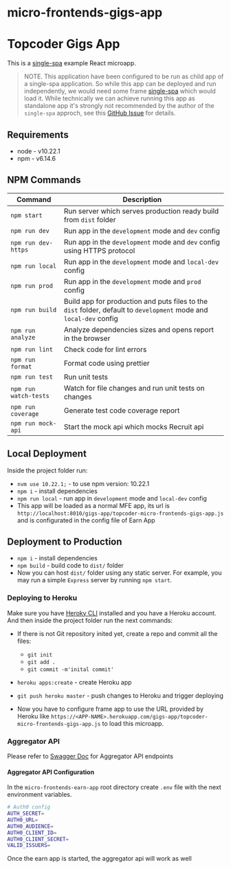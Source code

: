 # micro-frontends-gigs-app

# Topcoder Gigs App

This is a [single-spa](https://single-spa.js.org/) example React microapp.

> NOTE. This application have been configured to be run as child app of a single-spa application. So while this app can be deployed and run independently, we would need some frame [single-spa](https://single-spa.js.org/) which would load it. While technically we can achieve running this app as standalone app it's strongly not recommended by the author of the `single-spa` approch, see this [GitHub Issue](https://github.com/single-spa/single-spa/issues/640) for details.

## Requirements

- node - v10.22.1
- npm - v6.14.6

## NPM Commands

| Command               | Description                                                       |
| --------------------- | ----------------------------------------------------------------- |
| `npm start`           | Run server which serves production ready build from `dist` folder |
| `npm run dev`         | Run app in the `development` mode and `dev` config  |
| `npm run dev-https`   | Run app in the `development` mode and `dev` config using HTTPS protocol |
| `npm run local`       | Run app in the `development` mode and `local-dev` config   |
| `npm run prod`        | Run app in the `development` mode and `prod` config  |
| `npm run build`       | Build app for production and puts files to the `dist` folder, default to `development` mode and `local-dev` config |
| `npm run analyze`     | Analyze dependencies sizes and opens report in the browser        |
| `npm run lint`        | Check code for lint errors                                        |
| `npm run format`      | Format code using prettier                                        |
| `npm run test`        | Run unit tests                                                    |
| `npm run watch-tests` | Watch for file changes and run unit tests on changes              |
| `npm run coverage`    | Generate test code coverage report                                |
| `npm run mock-api`    | Start the mock api which mocks Recruit api                        |

## Local Deployment

Inside the project folder run:
- `nvm use 10.22.1;` - to use npm version: 10.22.1
- `npm i` - install dependencies
- `npm run local` - run app in `development` mode and `local-dev` config
- This app will be loaded as a normal MFE app, its url is `http://localhost:8010/gigs-app/topcoder-micro-frontends-gigs-app.js` and is configurated in the config file of Earn App

## Deployment to Production

- `npm i` - install dependencies
- `npm build` - build code to `dist/` folder
- Now you can host `dist/` folder using any static server. For example, you may run a simple `Express` server by running `npm start`.

### Deploying to Heroku

Make sure you have [Heroky CLI](https://devcenter.heroku.com/articles/heroku-cli) installed and you have a Heroku account. And then inside the project folder run the next commands:

- If there is not Git repository inited yet, create a repo and commit all the files:

  - `git init`
  - `git add .`
  - `git commit -m'inital commit'`

- `heroku apps:create` - create Heroku app

- `git push heroku master` - push changes to Heroku and trigger deploying

- Now you have to configure frame app to use the URL provided by Heroku like `https://<APP-NAME>.herokuapp.com/gigs-app/topcoder-micro-frontends-gigs-app.js` to load this microapp.

### Aggregator API

Please refer to [Swagger Doc](./src/api/docs/swagger.yaml) for Aggregator API endpoints

#### Aggregator API Configuration

In the `micro-frontends-earn-app` root directory create `.env` file with the next environment variables.

  ```bash
  # Auth0 config
  AUTH_SECRET=
  AUTH0_URL=
  AUTH0_AUDIENCE=
  AUTH0_CLIENT_ID=
  AUTH0_CLIENT_SECRET=
  VALID_ISSUERS=
  ```
Once the earn app is started, the aggregator api will work as well
